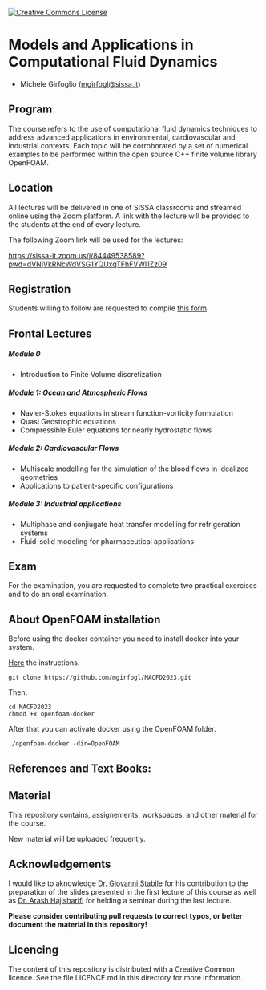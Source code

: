  [![Creative Commons License](http://mirrors.creativecommons.org/presskit/logos/cc.logo.png)](http://creativecommons.org/licenses/by-nc-nd/4.0/)


# Models and Applications in Computational Fluid Dynamics

- Michele Girfoglio (<mgirfogl@sissa.it>)

## Program

The course refers to the use of computational fluid dynamics techniques to address advanced applications in environmental, cardiovascular and industrial contexts. Each topic will be corroborated by a set of numerical examples to be performed within the open source C++ finite volume library OpenFOAM.

## Location

All lectures will be delivered in one of SISSA classrooms and streamed online using the Zoom platform. A link with the lecture will be provided to the students at the end of every lecture.

The following Zoom link will be used for the lectures:

https://sissa-it.zoom.us/j/84449538589?pwd=dVNjVkRNcWdVSG1YQUxqTFhFVWl1Zz09

## Registration

Students willing to follow are requested to compile [this form](https://docs.google.com/forms/d/e/1FAIpQLSdafSBTFcd7IyT5SA-CY951tVVsLQXry98DuwTz-n1FjmRJrQ/viewform)


## Frontal Lectures

##### Module 0
- Introduction to Finite Volume discretization

##### Module 1: Ocean and Atmospheric Flows
- Navier-Stokes equations in stream function-vorticity formulation
- Quasi Geostrophic equations
- Compressible Euler equations for nearly hydrostatic flows

##### Module 2: Cardiovascular Flows
- Multiscale modelling for the simulation of the blood flows in idealized geometries
- Applications to patient-specific configurations

##### Module 3: Industrial applications
- Multiphase and conjiugate heat transfer modelling for refrigeration systems
- Fluid-solid modeling for pharmaceutical applications

## Exam

For the examination, you are requested to complete two practical exercises and to do an oral examination. 

## About OpenFOAM installation

Before using the docker container you need to install docker into your system. 

[Here](https://docs.docker.com/get-docker/) the instructions.

```
git clone https://github.com/mgirfogl/MACFD2023.git
```

Then:

```
cd MACFD2023
chmod +x openfoam-docker
```

After that you can activate docker using the OpenFOAM folder.

```
./openfoam-docker -dir=OpenFOAM
```


## References and Text Books:


## Material

This repository contains, assignements, workspaces, and other material for the course.

New material will be uploaded frequently.

## Acknowledgements

I would like to aknowledge [Dr. Giovanni Stabile](giovanni.stabile@uniurb.it) for his contribution to the preparation of the slides presented in the first lecture of this course as well as [Dr. Arash Hajisharifi](ahajisha@sissa.it) for helding a seminar during the last lecture.

**Please consider contributing pull requests to correct typos, or better document the material in this repository!**

## Licencing

The content of this repository is distributed with a Creative Common licence. See
the file LICENCE.md in this directory for more information.

